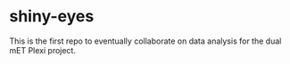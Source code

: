 # shiny-eyes
This is the first repo to eventually collaborate on data analysis for the dual mET Plexi project.
